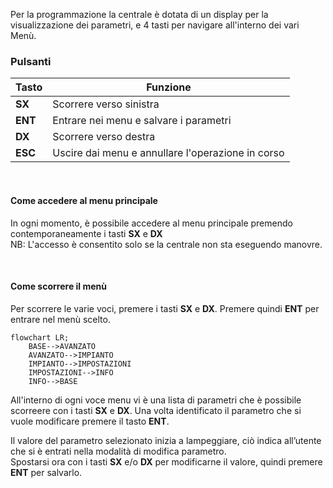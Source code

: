 Per la programmazione la centrale è dotata di un display per la visualizzazione dei parametri, e 4 tasti per navigare all'interno dei vari Menù.

### Pulsanti

| Tasto | Funzione |
| ---- | ---- |
| **SX** | Scorrere verso sinistra |
| **ENT** | Entrare nei menu e salvare i parametri |
| **DX** | Scorrere verso destra |
| **ESC** | Uscire dai menu e annullare l'operazione in corso |

<br>

#### Come accedere al menu principale

In ogni momento, è possibile accedere al menu principale premendo contemporaneamente i tasti **SX** e **DX**<br>
NB: L'accesso è consentito solo se la centrale non sta eseguendo manovre.

<br>

#### Come scorrere il menù

Per scorrere le varie voci, premere i tasti **SX** e **DX**. Premere quindi **ENT** per entrare nel menù scelto.

<div markdown='1' width='100vw'>


``` mermaid
flowchart LR;
    BASE-->AVANZATO
    AVANZATO-->IMPIANTO
    IMPIANTO-->IMPOSTAZIONI
    IMPOSTAZIONI-->INFO
    INFO-->BASE

```

</div>

All'interno di ogni voce menu vi è una lista di parametri che è possibile scorreere con i tasti **SX** e **DX**. Una volta identificato il parametro che si vuole modificare premere il tasto **ENT**.

Il valore del parametro selezionato inizia a lampeggiare, ciò indica all’utente che si è entrati nella modalità di modifica parametro. <br>
Spostarsi ora con i tasti **SX** e/o **DX** per modificarne il valore, quindi premere **ENT** per salvarlo.